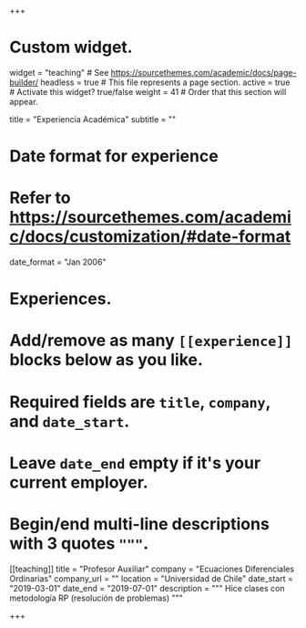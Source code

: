 +++
# Custom widget.
widget = "teaching"  # See https://sourcethemes.com/academic/docs/page-builder/
headless = true  # This file represents a page section.
active = true # Activate this widget? true/false
weight = 41  # Order that this section will appear.

title = "Experiencia Académica"
subtitle = ""

# Date format for experience
#   Refer to https://sourcethemes.com/academic/docs/customization/#date-format
date_format = "Jan 2006"

# Experiences.
#   Add/remove as many `[[experience]]` blocks below as you like.
#   Required fields are `title`, `company`, and `date_start`.
#   Leave `date_end` empty if it's your current employer.
#   Begin/end multi-line descriptions with 3 quotes `"""`.

[[teaching]]
  title = "Profesor Auxiliar"
  company = "Ecuaciones Diferenciales Ordinarias"
  company_url = ""
  location = "Universidad de Chile"
  date_start = "2019-03-01"
  date_end = "2019-07-01"
  description = """
  Hice clases con metodología RP (resolución de problemas)
  """


+++
